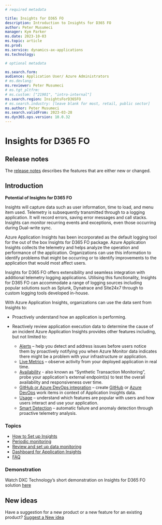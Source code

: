 ```yaml
---
# required metadata

title: Insights for D365 FO
description: Introduction to Insights for D365 FO
author: Peter Musumeci
manager: Kym Parker
ms.date: 2023-10-03
ms.topic: article
ms.prod: 
ms.service: dynamics-ax-applications
ms.technology: 

# optional metadata

ms.search.form: 
audience: Application User/ Azure Administrators
# ms.devlang: 
ms.reviewer: Peter Musumeci
# ms.tgt_pltfrm: 
# ms.custom: ["21901", "intro-internal"]
ms.search.region: InsightsForD365FO
# ms.search.industry: [leave blank for most, retail, public sector]
ms.author: Peter Musumeci
ms.search.validFrom: 2023-03-28
ms.dyn365.ops.version: 10.0.32
---
```


# Insights for D365 FO

## Release notes
The [release notes](Release-notes.md) describes the features that are either new or changed. 

## Introduction

**Potential of Insights for D365 FO**

Insights will capture data such as user information, time to load, and menu item used. Telemetry is subsequently transmitted through to a logging application. It will record errors, saving error messages and call stacks.  Insights can monitor recurring events and exceptions, even those occurring during Dual-write sync.

Azure Application Insights has been incorporated as the default logging tool for the out of the box Insights for D365 FO package. Azure Application Insights collects the telemetry and helps analyze the operation and performance of the application. Organizations can use this information to identify problems that might be occurring or to identify improvements to the application that would most affect users.

Insights for D365 FO offers extensibility and seamless integration with additional telemetry logging applications. Utilising this functionality,  Insights for D365 FO can accommodate a range of logging sources including popular solutions such as Splunk, Dynatrace and Site24x7 through to custom logging tools developed in-house.

With Azure Application Insights, organizations can use the data sent from Insights to:
- Proactively understand how an application is performing.  
  
- Reactively review application execution data to determine the cause of an incident
Azure Application Insights provides other features including, but not limited to: <br>
    - [Alerts](https://learn.microsoft.com/en-us/azure/azure-monitor/alerts/alerts-overview) – help you detect and address issues before users notice them by proactively notifying you when Azure Monitor data indicates there might be a problem with your infrastructure or application.<br>
    - [Live Metrics](https://learn.microsoft.com/en-us/azure/azure-monitor/app/live-stream) – observe activity from your deployed application in real time.<br>
    - [Availability](https://learn.microsoft.com/en-us/azure/azure-monitor/app/availability-overview) - also known as “Synthetic Transaction Monitoring”, probe your application's external endpoint(s) to test the overall availability and responsiveness over time.<br>
    - [GitHub or Azure DevOps integration](https://learn.microsoft.com/en-us/azure/azure-monitor/app/work-item-integration) – create [GitHub](https://learn.microsoft.com/en-us/training/paths/github-administration-products/) or [Azure DevOps](https://learn.microsoft.com/en-us/azure/devops/) work items in context of Application Insights data.<br>
    - [Usage](https://learn.microsoft.com/en-us/azure/azure-monitor/app/usage-overview) – understand which features are popular with users and how users interact and use your application.<br>
  - [Smart Detection](https://learn.microsoft.com/en-us/azure/azure-monitor/app/proactive-diagnostics) – automatic failure and anomaly detection through proactive telemetry analysis.<br>


### Topics

- [How to Set up Insights](../DXC-INSIGHTS/setup.md)
- [Periodic monitoring](../DXC-INSIGHTS/Periodic-monitoring-configuration/Periodic_monitoring_configuration.md)
- [Review and set up data monitoring](../DXC-INSIGHTS/Review_and_set_up_monitored_data.md)
- [Dashboard for Application Insights](../DXC-INSIGHTS/Azure-application-insights/Dashboards.md)
- [FAQ](../DXC-INSIGHTS/FAQ.md)

### Demonstration

Watch DXC Technology’s short demonstration on Insights for D365 FO solution [here](https://dynamics.dxc.technology/webinars/analysis-tool-for-performance-of-microsoft-dynamics-365-finance-and-operations-by-dxc-technology-2)

## New ideas
Have a suggestion for a new product or a new feature for an existing product? [Suggest a New idea](https://forms.office.com/r/U9twpSt3in)
